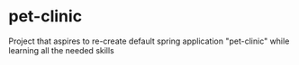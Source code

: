 # pet-clinic
Project that aspires to re-create default spring application "pet-clinic" while learning all the needed skills

